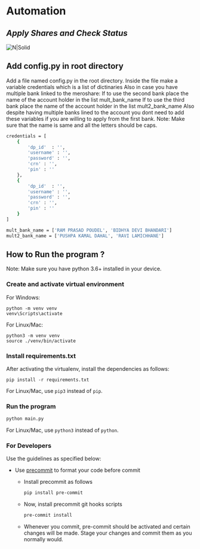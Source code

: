 # Automation

## _Apply Shares and Check Status_

![N|Solid](https://meroshare.cdsc.com.np/assets/img/brand-login.png)

## Add config.py in root directory

Add a file named config.py in the root directory.
Inside the file make a variable credentials which is a list of dictinaries
Also in case you have multiple bank linked to the meroshare:
If to use the second bank place the name of the account holder in the list mult_bank_name
If to use the third bank place the name of the account holder in the list mult2_bank_name
Also despite having multiple banks lined to the account you dont need to add these variables if you are willing to apply from the first bank.
Note: Make sure that the name is same and all the letters should be caps.

```sh
credentials = [
    {
        'dp_id'  : '',
        'username' : '',
        'password' : '',
        'crn' : '',
        'pin' : ''
    },
    {
        'dp_id'  : '',
        'username' : '',
        'password' : '',
        'crn' : '',
        'pin' : ''
    }
]

mult_bank_name = ['RAM PRASAD POUDEL', 'BIDHYA DEVI BHANDARI']
mult2_bank_name = ['PUSHPA KAMAL DAHAL', 'RAVI LAMICHHANE']
```

## How to Run the program ?

Note: Make sure you have python 3.6+ installed in your device.

### Create and activate virtual environment

For Windows:

```
python -m venv venv
venv\Scripts\activate
```

For Linux/Mac:

```
python3 -m venv venv
source ./venv/bin/activate
```

### Install requirements.txt

After activating the virtualenv, install the dependencies as follows:

```
pip install -r requirements.txt
```

For Linux/Mac, use `pip3` instead of `pip`.

### Run the program

```sh
python main.py
```

For Linux/Mac, use `python3` instead of `python`.

### For Developers

Use the guidelines as specified below:

- Use [precommit](https://pre-commit.com/) to format your code before commit

  - Install precommit as follows

    ```bash
    pip install pre-commit
    ```

  - Now, install precommit git hooks scripts

    ```bash
    pre-commit install
    ```

  - Whenever you commit, pre-commit should be activated and certain changes will be made. Stage your changes and commit them as you normally would.
